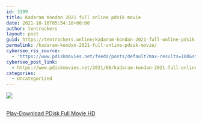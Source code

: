 ```yaml
---
id: 3199
title: Kadaram Kondan 2021 full online pdsik movie
date: 2021-10-16T05:54:18+00:00
author: tentrockers
layout: post
guid: https://tentrockers.online/kadaram-kondan-2021-full-online-pdsik-movie/
permalink: /kadaram-kondan-2021-full-online-pdsik-movie/
cyberseo_rss_source:
  - 'https://www.pdiskmovies.net/feeds/posts/default?max-results=100&start-index=1001'
cyberseo_post_link:
  - https://www.pdiskmovies.net/2021/08/kadaram-kondan-2021-full-online-pdsik.html
categories:
  - Uncategorized
---
```

<div>
  <img src="https://1.bp.blogspot.com/-sW36OIs8fXM/YRjPhgKeiNI/AAAAAAAAaXQ/UUN0OzE9iTEWzVsUmFVnJjbCWFtXS-usgCLcBGAsYHQ/w320-h400/Kadaram%2BKondan%2B2021%2Bfull%2Bonline%2Bpdsik%2Bmovie.jpg" class="ff-og-image-inserted" />
</div>

  
<a href="https://kofilink.com/1/bnYyaXJsMDAwbWVh?dn=1" target="popup" onclick="window.open('https://kofilink.com/1/bnYyaXJsMDAwbWVh?dn=1','popup','width=600,height=600'); return false;" rel="noopener"><br /> Play-Download PDisk Full Movie HD<br /> </a>